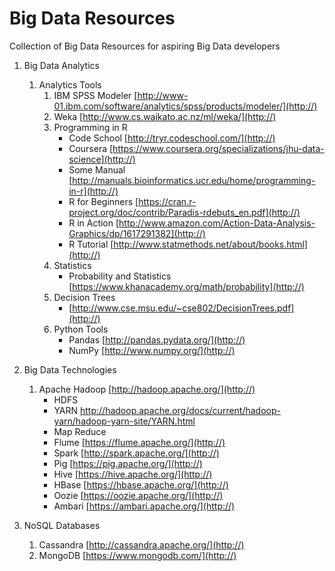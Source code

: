 # Big Data Resources
Collection of Big Data Resources for aspiring Big Data developers

1. Big Data Analytics
	1. Analytics Tools
		1. IBM SPSS Modeler
		[http://www-01.ibm.com/software/analytics/spss/products/modeler/](http://) 
		2. Weka [http://www.cs.waikato.ac.nz/ml/weka/](http://)
		3. Programming in R
			* Code School [http://tryr.codeschool.com/](http://)
			* Coursera [https://www.coursera.org/specializations/jhu-data-science](http://)
			* Some Manual [http://manuals.bioinformatics.ucr.edu/home/programming-in-r](http://)
			* R for Beginners [https://cran.r-project.org/doc/contrib/Paradis-rdebuts_en.pdf](http://)
			* R in Action [http://www.amazon.com/Action-Data-Analysis-Graphics/dp/1617291382](http://)
			* R Tutorial [http://www.statmethods.net/about/books.html](http://)
		4. Statistics
			* Probability and Statistics [https://www.khanacademy.org/math/probability](http://)
		5. Decision Trees
			* [http://www.cse.msu.edu/~cse802/DecisionTrees.pdf](http://)
		6. Python Tools
			* Pandas [http://pandas.pydata.org/](http://)
			* NumPy [http://www.numpy.org/](http://)
		
			
2. Big Data Technologies
	1. Apache Hadoop [http://hadoop.apache.org/](http://)
		* HDFS
		* YARN http://hadoop.apache.org/docs/current/hadoop-yarn/hadoop-yarn-site/YARN.html
		* Map Reduce
		* Flume [https://flume.apache.org/](http://)
		* Spark [http://spark.apache.org/](http://)
		* Pig [https://pig.apache.org/](http://)
		* Hive [https://hive.apache.org/](http://)
		* HBase [https://hbase.apache.org/](http://)
		* Oozie [https://oozie.apache.org/](http://)
		* Ambari [https://ambari.apache.org/](http://)
		
3. NoSQL Databases 
	1. Cassandra [http://cassandra.apache.org/](http://)
	2. MongoDB [https://www.mongodb.com/](http://)
			